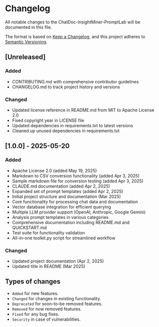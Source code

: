 # Changelog

All notable changes to the ChatDoc-InsightMiner-PromptLab will be documented in this file.

The format is based on [Keep a Changelog](https://keepachangelog.com/en/1.0.0/),
and this project adheres to [Semantic Versioning](https://semver.org/spec/v2.0.0.html).

## [Unreleased]

### Added
- CONTRIBUTING.md with comprehensive contributor guidelines
- CHANGELOG.md to track project history and versions

### Changed
- Updated license reference in README.md from MIT to Apache License 2.0
- Fixed copyright year in LICENSE file
- Updated dependencies in requirements.txt to latest versions
- Cleaned up unused dependencies in requirements.txt

## [1.0.0] - 2025-05-20

### Added
- Apache License 2.0 (added May 19, 2025)
- Markdown to CSV conversion functionality (added Apr 3, 2025)
- Sample markdown file for conversion testing (added Apr 3, 2025)
- CLAUDE.md documentation (added Apr 2, 2025)
- Expanded set of prompt templates (added Apr 2, 2025)
- Initial project structure and documentation (Mar 2025)
- Core functionality for processing chat data and documentation
- Vector database integration for efficient querying
- Multiple LLM provider support (OpenAI, Anthropic, Google Gemini)
- Analysis prompt templates in various categories
- Comprehensive documentation including README.md and QUICKSTART.md
- Test suite for functionality validation
- All-in-one toolkit.py script for streamlined workflow

### Changed
- Updated project documentation (Apr 2, 2025)
- Updated title in README (Mar 2025)

## Types of changes
- `Added` for new features.
- `Changed` for changes in existing functionality.
- `Deprecated` for soon-to-be removed features.
- `Removed` for now removed features.
- `Fixed` for any bug fixes.
- `Security` in case of vulnerabilities.